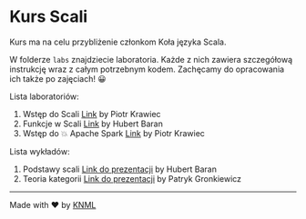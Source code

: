 # Kurs Scali

Kurs ma na celu przybliżenie członkom Koła języka Scala.

W folderze `labs` znajdziecie laboratoria. Każde z nich zawiera szczegółową instrukcję wraz z całym potrzebnym kodem. Zachęcamy do opracowania ich także po zajęciach! 😀

Lista laboratoriów:

1. Wstęp do Scali [Link](labs/lab01/README.md) by Piotr Krawiec
2. Funkcje w Scali [Link](labs/lab02/README.md) by Hubert Baran
3. Wstęp do 💥 Apache Spark [Link](labs/lab03/README.md) by Piotr Krawiec

Lista wykładów:

1. Podstawy scali [Link do prezentacji](presentations/w1-scala-basics/Presentation_1_Scala_what_is_it.pdf) by Hubert Baran
2. Teoria kategorii [Link do prezentacji](presentations/w2-ct/README_annotated.pdf) by Patryk Gronkiewicz

---

Made with ❤️ by [KNML](https://github.com/knmlprz/)

